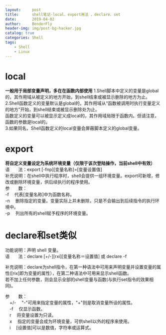 ```yaml
---
layout:     post
title:      shell笔记-local、export用法 、declare、set
date:       2019-04-02
author:     BenderFly
header-img: img/post-bg-hacker.jpg
catalog: true
categories: Shell
tags:
    - Shell
    - Linux
---
```


# local
**一般用于局部变量声明，多在在函数内部使用**
1.Shell脚本中定义的变量是global的，其作用域从被定义的地方开始，到shell结束或被显示删除的地方为止。  
2.Shell函数定义的变量默认是global的，其作用域从“函数被调用时执行变量定义的地方”开始，到shell结束或被显示删除处为止。   
函数定义的变量可以被显示定义成local的，其作用域局限于函数内。但请注意，函数的参数是local的。   
3.如果同名，Shell函数定义的local变量会屏蔽脚本定义的global变量。   


# export
**将自定义变量设定为系统环境变量（仅限于该次登陆操作，当前shell中有效）**  
语　　法：export [-fnp][变量名称]=[变量设置值]   
补充说明：在shell中执行程序时，shell会提供一组环境变量。export可新增，修改或删除环境变量，供后续执行的程序使用。  
参　　数：  
-f 　代表[变量名称]中为函数名称。  
-n 　删除指定的变量。变量实际上并未删除，只是不会输出到后续指令的执行环境中。  
-p 　列出所有的shell赋予程序的环境变量。  


# declare和set类似
功能说明：声明 shell 变量。  
语　　法：declare [+/-][rxi][变量名称＝设置值] 或 declare -f  

补充说明：declare为shell指令，在第一种语法中可用来声明变量并设置变量的属性([rix]即为变量的属性），在第二种语法中可用来显示shell函数。  
若不加上任何参数，则会显示全部的shell变量与函数(与执行set指令的效果相同)。  

参　　数：  
　+/- 　"-"可用来指定变量的属性，"+"则是取消变量所设的属性。   
　-f 　仅显示函数。    
　r 　将变量设置为只读。   
　x 　指定的变量会成为环境变量，可供shell以外的程序来使用。   
　i 　[设置值]可以是数值，字符串或运算式。  


